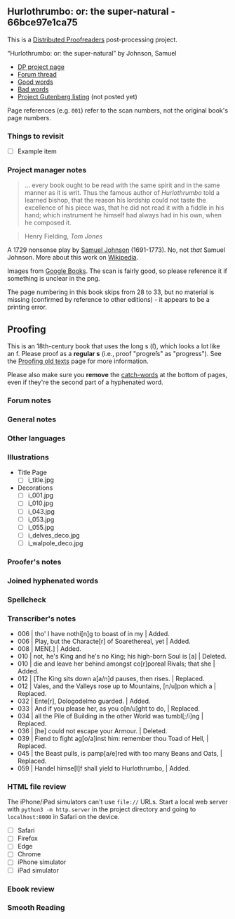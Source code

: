 ## Hurlothrumbo: or: the super-natural - 66bce97e1ca75 ##

This is a [Distributed Proofreaders](http://www.pgdp.net/) post-processing project.

“Hurlothrumbo: or: the super-natural” by Johnson, Samuel

* [DP project page](http://www.pgdp.net/c/project.php?id=projectID66bce97e1ca75)
* [Forum thread](https://www.pgdp.net/phpBB3/viewtopic.php?t=82260)
* [Good words](good_words.txt)
* [Bad words](bad_words.txt)
* [Project Gutenberg listing]() (not posted yet)

Page references (e.g. `001`) refer to the scan numbers, not the original book's page numbers.

### Things to revisit ###

* [ ] Example item

### Project manager notes ###

> ... every book ought to be read with the same spirit and in the same manner as it is writ. Thus the famous author of *Hurlothrumbo* told a learned bishop, that the reason his lordship could not taste the excellence of his piece was, that he did not read it with a fiddle in his hand; which instrument he himself had always had in his own, when he composed it.

> Henry Fielding, *Tom Jones*

A 1729 nonsense play by [Samuel Johnson](https://en.wikipedia.org/wiki/Samuel_Johnson_(dramatist)) (1691-1773). No, not *that* Samuel Johnson. More about this work on [Wikipedia](https://en.wikipedia.org/wiki/Hurlothrumbo).

Images from [Google Books](https://www.google.com/books/edition/Hurlothrumbo_or_the_Super_natural_An_ext/OHJZAAAAcAAJ?hl=en&gbpv=0). The scan is fairly good, so please reference it if something is unclear in the png.

The page numbering in this book skips from 28 to 33, but no material is missing (confirmed by reference to other editions) - it appears to be a printing error.

## Proofing

This is an 18th-century book that uses the long s (ſ), which looks a lot like an f. Please proof as a **regular s** (i.e., proof "progreſs" as "progress"). See the [Proofing old texts](https://www.pgdp.net/wiki/DP_Official_Documentation:Proofreading/Proofing_old_texts) page for more information.

Please also make sure you **remove** the [catch-words](https://www.pgdp.net/wiki/DP_Official_Documentation:Proofreading/Proofreading_Guidelines#Single_Word_at_Bottom_of_Page) at the bottom of pages, even if they're the second part of a hyphenated word.

### Forum notes ###

### General notes ###

### Other languages ###

### Illustrations ###
* Title Page
  * [ ] i_title.jpg
* Decorations
  * [ ] i_001.jpg
  * [ ] i_010.jpg
  * [ ] i_043.jpg
  * [ ] i_053.jpg
  * [ ] i_055.jpg
  * [ ] i_delves_deco.jpg
  * [ ] i_walpole_deco.jpg

### Proofer's notes ###

### Joined hyphenated words ###

### Spellcheck ###

### Transcriber's notes ###
* 006 | tho' I have nothi[n]g to boast of in my | Added.
* 006 | Play, but the Characte[r] of Soarethereal, yet | Added.
* 008 | MEN[.] | Added.
* 010 | not, he's King and he's no King; his high-born Soul is [a] | Deleted.
* 010 | die and leave her behind amongst co[r]poreal Rivals; that she | Added.
* 012 | [The King sits down a[a/n]d pauses, then rises. | Replaced.
* 012 | Vales, and the Valleys rose up to Mountains, [n/u]pon which a | Replaced.
* 032 | Ente[r], Dologodelmo guarded. | Added.
* 033 | And if you please her, as you o[n/u]ght to do, | Replaced.
* 034 | all the Pile of Building in the other World was tumbl[;/i]ng | Replaced.
* 036 | [he] could not escape your Armour. | Deleted.
* 039 | Fiend to fight ag[o/a]inst him: remember thou Toad of Hell, | Replaced.
* 045 | the Beast pulls, is pamp[a/e]red with too many Beans and Oats, | Replaced.
* 059 | Handel himse[l]f shall yield to Hurlothrumbo, | Added.

### HTML file review ###
The iPhone/iPad simulators can't use `file://` URLs. Start a local web server with `python3 -m http.server` in the project directory and going to `localhost:8000` in Safari on the device. 

* [ ] Safari
* [ ] Firefox
* [ ] Edge
* [ ] Chrome
* [ ] iPhone simulator
* [ ] iPad simulator

### Ebook review ###

### Smooth Reading ###
